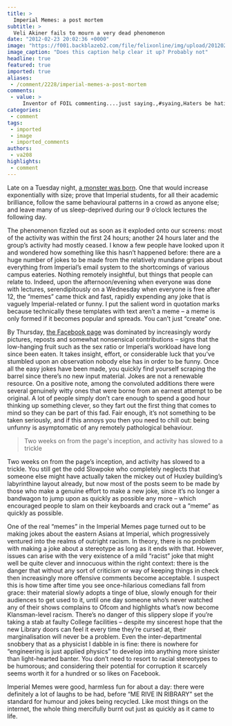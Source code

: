 ```yaml
---
title: >
  Imperial Memes: a post mortem
subtitle: >
  Veli Akiner fails to mourn a very dead phenomenon
date: "2012-02-23 20:02:36 +0000"
image: "https://f001.backblazeb2.com/file/felixonline/img/upload/201202231958-ams111-philosorapter.jpg"
image_caption: "Does this caption help clear it up? Probably not"
headline: true
featured: true
imported: true
aliases:
 - /comment/2228/imperial-memes-a-post-mortem
comments:
 - value: >
     Inventor of FOIL commenting....just saying.,#syaing,Haters be hatin...,Well imperial memes only lasted a day but you'll be a miserable prick for life!,I would like to remind everyone that most of the messages to be taken from the memes had already pretty much all been posted on FOIL back in early 2010....just syaing.,LOL par
categories:
 - comment
tags:
 - imported
 - image
 - imported_comments
authors:
 - va208
highlights:
 - comment
---
```


Late on a Tuesday night, [a monster was born](http://www.facebook.com/ImperialMemes). One that would increase exponentially with size; prove that Imperial students, for all their academic brilliance, follow the same behavioural patterns in a crowd as anyone else; and leave many of us sleep-deprived during our 9 o’clock lectures the following day.

The phenomenon fizzled out as soon as it exploded onto our screens: most of the activity was within the first 24 hours; another 24 hours later and the group’s activity had mostly ceased. I know a few people have looked upon it and wondered how something like this hasn’t happened before: there are a huge number of jokes to be made from the relatively mundane gripes about everything from Imperial’s email system to the shortcomings of various campus eateries. Nothing remotely insightful, but things that people can relate to. Indeed, upon the afternoon/evening when everyone was done with lectures, serendipitously on a Wednesday when everyone is free after 12, the “memes” came thick and fast, rapidly expending any joke that is vaguely Imperial-related or funny. I put the salient word in quotation marks because technically these templates with text aren’t a meme – a meme is only formed if it becomes popular and spreads. You can’t just “create” one.

By Thursday, [the Facebook page](http://www.facebook.com/ImperialMemes) was dominated by increasingly wordy pictures, reposts and somewhat nonsensical contributions – signs that the low-hanging fruit such as the sex ratio or Imperial’s workload have long since been eaten. It takes insight, effort, or considerable luck that you’ve stumbled upon an observation nobody else has in order to be funny. Once all the easy jokes have been made, you quickly find yourself scraping the barrel since there’s no new input material. Jokes are not a renewable resource. On a positive note, among the convoluted additions there were several genuinely witty ones that were borne from an earnest attempt to be original. A lot of people simply don’t care enough to spend a good hour thinking up something clever, so they fart out the first thing that comes to mind so they can be part of this fad. Fair enough, it’s not something to be taken seriously, and if this annoys you then you need to chill out: being unfunny is asymptomatic of any remotely pathological behaviour.

> Two weeks on from the page's inception, and activity has slowed to a trickle

Two weeks on from the page’s inception, and activity has slowed to a trickle. You still get the odd Slowpoke who completely neglects that someone else might have actually taken the mickey out of Huxley building’s labyrinthine layout already, but now most of the posts seem to be made by those who make a genuine effort to make a new joke, since it’s no longer a bandwagon to jump upon as quickly as possible any more – which encouraged people to slam on their keyboards and crack out a “meme” as quickly as possible.

One of the real “memes” in the Imperial Memes page turned out to be making jokes about the eastern Asians at Imperial, which progressively ventured into the realms of outright racism. In theory, there is no problem with making a joke about a stereotype as long as it ends with that. However, issues can arise with the very existence of a mild “racist” joke that might well be quite clever and innocuous within the right context: there is the danger that without any sort of criticism or way of keeping things in check then increasingly more offensive comments become acceptable. I suspect this is how time after time you see once-hilarious comedians fall from grace: their material slowly adopts a tinge of blue, slowly enough for their audiences to get used to it, until one day someone who’s never watched any of their shows complains to Ofcom and highlights what’s now become Klansman-level racism. There’s no danger of this slippery slope if you’re taking a stab at faulty College facilities – despite my sincerest hope that the new Library doors can feel it every time they’re cursed at, their marginalisation will never be a problem. Even the inter-departmental snobbery that as a physicist I dabble in is fine: there is nowhere for “engineering is just applied physics” to develop into anything more sinister than light-hearted banter. You don’t need to resort to racial stereotypes to be humorous; and considering their potential for corruption it scarcely seems worth it for a hundred or so likes on Facebook.

Imperial Memes were good, harmless fun for about a day: there were definitely a lot of laughs to be had, before “ME RIVE IN RIBRARY” set the standard for humour and jokes being recycled. Like most things on the internet, the whole thing mercifully burnt out just as quickly as it came to life.
